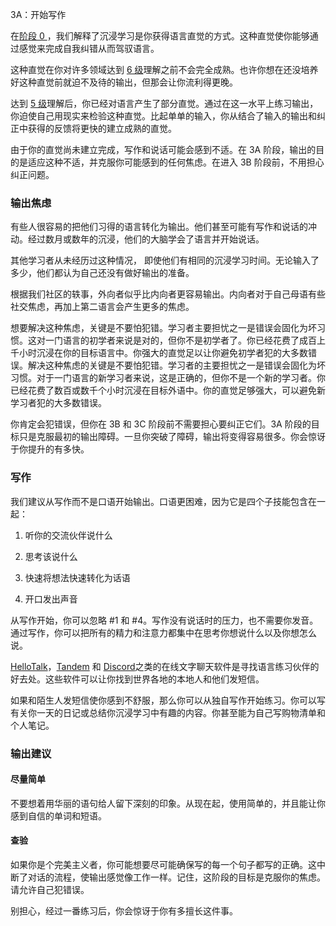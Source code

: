 3A：开始写作

在[阶段 0 ](https://refold.la/simplified/stage-0/a/what-is-immersion#How-Does-Acquisition-Work)，我们解释了沉浸学习是你获得语言直觉的方式。这种直觉使你能够通过感觉来完成自我纠错从而驾驭语言。

这种直觉在你对许多领域达到 [6 级](https://refold.la/simplified/stage-2/a/measure-comprehension#Level-6-Automatic)理解之前不会完全成熟。也许你想在还没培养好这种直觉前就迫不及待的输出，但那会让你流利得更晚。

达到 [5 级](https://refold.la/simplified/stage-2/a/measure-comprehension#Level-5-Comfortable)理解后，你已经对语言产生了部分直觉。通过在这一水平上练习输出，你迫使自己用现实来检验这种直觉。比起单单的输入，你从结合了输入的输出和纠正中获得的反馈将更快的建立成熟的直觉。

由于你的直觉尚未建立完成，写作和说话可能会感到不适。在 3A 阶段，输出的目的是适应这种不适，并克服你可能感到的任何焦虑。在进入 3B 阶段前，不用担心纠正问题。

### 输出焦虑

有些人很容易的把他们习得的语言转化为输出。他们甚至可能有写作和说话的冲动。经过数月或数年的沉浸，他们的大脑学会了语言并开始说话。

其他学习者从未经历过这种情况， 即使他们有相同的沉浸学习时间。无论输入了多少，他们都认为自己还没有做好输出的准备。

根据我们社区的轶事，外向者似乎比内向者更容易输出。内向者对于自己母语有些社交焦虑，再加上第二语言会产生更多的焦虑。

想要解决这种焦虑，关键是不要怕犯错。学习者主要担忧之一是错误会固化为坏习惯。这对一门语言的初学者来说是对的，但你不是初学者了。你已经花费了成百上千小时沉浸在你的目标语言中。你强大的直觉足以让你避免初学者犯的大多数错误。解决这种焦虑的关键是不要怕犯错。学习者的主要担忧之一是错误会固化为坏习惯。对于一门语言的新学习者来说，这是正确的，但你不是一个新的学习者。你已经花费了数百或数千个小时沉浸在目标外语中。你的直觉足够强大，可以避免新学习者犯的大多数错误。

你肯定会犯错误，但你在 3B 和 3C 阶段前不需要担心要纠正它们。3A 阶段的目标只是克服最初的输出障碍。一旦你突破了障碍，输出将变得容易很多。你会惊讶于你提升的有多快。

### 写作

我们建议从写作而不是口语开始输出。口语更困难，因为它是四个子技能包含在一起：

1. 听你的交流伙伴说什么

2. 思考该说什么

3. 快速将想法快速转化为话语

4. 开口发出声音

从写作开始，你可以忽略 #1 和 #4。写作没有说话时的压力，也不需要你发音。通过写作，你可以把所有的精力和注意力都集中在思考你想说什么以及你想怎么说。

 [HelloTalk](https://brc.hellotalk.com/refold)，[Tandem](https://www.tandem.net/) 和 [Discord](https://www.reddit.com/r/languagelearning/comments/5m5426/discord_language_learning_servers_masterlist/)之类的在线文字聊天软件是寻找语言练习伙伴的好去处。这些软件可以让你找到世界各地的本地人和他们发短信。

如果和陌生人发短信使你感到不舒服，那么你可以从独自写作开始练习。你可以写有关你一天的日记或总结你沉浸学习中有趣的内容。你甚至能为自己写购物清单和个人笔记。

### 输出建议

#### 尽量简单

不要想着用华丽的语句给人留下深刻的印象。从现在起，使用简单的，并且能让你感到自信的单词和短语。

#### 查验

如果你是个完美主义者，你可能想要尽可能确保写的每一个句子都写的正确。这中断了对话的流程，使输出感觉像工作一样。记住，这阶段的目标是克服你的焦虑。请允许自己犯错误。

别担心，经过一番练习后，你会惊讶于你有多擅长这件事。